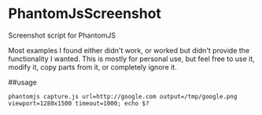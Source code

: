 PhantomJsScreenshot
===================

Screenshot script for PhantomJS

Most examples I found either didn't work, or worked but didn't provide the functionality I wanted. This is mostly for personal use, but feel free to use it, modify it, copy parts from it, or completely ignore it.

##usage

```
phantomjs capture.js url=http://google.com output=/tmp/google.png viewport=1280x1500 timeout=1000; echo $?
```

